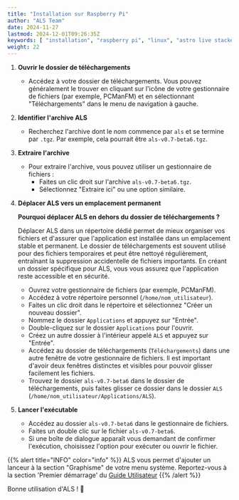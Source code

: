 ```yaml
---
title: "Installation sur Raspberry Pi"
author: "ALS Team"
date: 2024-11-27
lastmod: 2024-12-01T09:26:35Z
keywords: [ "installation", "raspberry pi", "linux", "astro live stacker", "guide" ]
weight: 22
---
```


1. **Ouvrir le dossier de téléchargements**
    - Accédez à votre dossier de téléchargements. Vous pouvez généralement le trouver en cliquant sur l'icône de votre
      gestionnaire de fichiers (par exemple, PCManFM) et en sélectionnant "Téléchargements" dans le menu de navigation à
      gauche.

2. **Identifier l'archive ALS**
    - Recherchez l'archive dont le nom commence par `als` et se termine par `.tgz`. Par exemple, cela pourrait être
      `als-v0.7-beta6.tgz`.

3. **Extraire l'archive**
    - Pour extraire l'archive, vous pouvez utiliser un gestionnaire de fichiers :
        - Faites un clic droit sur l'archive `als-v0.7-beta6.tgz`.
        - Sélectionnez "Extraire ici" ou une option similaire.

4. **Déplacer ALS vers un emplacement permanent**

   **Pourquoi déplacer ALS en dehors du dossier de téléchargements ?**

   Déplacer ALS dans un répertoire dédié permet de mieux organiser vos fichiers et d'assurer que l'application est
   installée dans un emplacement stable et permanent. Le dossier de téléchargements est souvent utilisé pour des
   fichiers temporaires et peut être nettoyé régulièrement, entraînant la suppression accidentelle de fichiers
   importants. En créant un dossier spécifique pour ALS, vous vous assurez que l'application reste accessible et en
   sécurité.

    - Ouvrez votre gestionnaire de fichiers (par exemple, PCManFM).
    - Accédez à votre répertoire personnel (`/home/nom_utilisateur`).
    - Faites un clic droit dans le répertoire et sélectionnez "Créer un nouveau dossier".
    - Nommez le dossier `Applications` et appuyez sur "Entrée".
    - Double-cliquez sur le dossier `Applications` pour l'ouvrir.
    - Créez un autre dossier à l'intérieur appelé `ALS` et appuyez sur "Entrée".
    - Accédez au dossier de téléchargements (`Téléchargements`) dans une autre fenêtre de votre gestionnaire de
      fichiers. Il est important d'avoir deux fenêtres distinctes et visibles pour pouvoir glisser facilement les
      fichiers.
    - Trouvez le dossier `als-v0.7-beta6` dans le dossier de téléchargements, puis faites glisser ce dossier dans le
      dossier `ALS` (`/home/nom_utilisateur/Applications/ALS`).

5. **Lancer l'exécutable**
    - Accédez au dossier `als-v0.7-beta6` dans le gestionnaire de fichiers.
    - Faites un double clic sur le fichier `als-v0.7-beta6`.
    - Si une boîte de dialogue apparaît vous demandant de confirmer l'exécution, choisissez l'option pour exécuter ou
      ouvrir le fichier.


{{% alert title="INFO" color="info" %}}
ALS vous permet d'ajouter un lanceur à la section "Graphisme" de votre menu système. Reportez-vous à la section 
'Premier démarrage' du [Guide Utilisateur](/fr/docs/v0.7/user-guide/)
{{% /alert %}}

Bonne utilisation d'ALS ! 🔭

